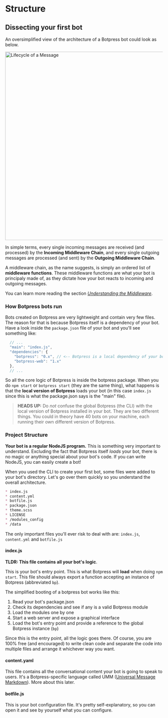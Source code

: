 # Structure

## Dissecting your first bot

An oversimplified view of the architecture of a Botpress bot could look as below.

<img alt="Lifecycle of a Message" width="600" src="https://raw.githubusercontent.com/botpress/botpress/master/assets/message-lifecycle.png">

In simple terms, every single incoming messages are received (and processed) by the **Incoming Middleware Chain**, and every single outgoing messages are processed (and sent) by the **Outgoing Middleware Chain**.

A middleware chain, as the name suggests, is simply an ordered list of **middleware functions**. These middleware functions are what your bot is principaly made of, as they dictate how your bot reacts to incoming and outgoing messages.

You can learn more reading the section _[Understanding the Middleware](../creating-your-bot/understanding-the-middlewares.md)_.

### How Botpress bots run

Bots created on Botpress are very lightweight and contain very few files. The reason for that is because Botpress itself is a dependency of your bot. Have a look inside the `package.json` file of your bot and you'll see something like:

```js
  // ...
  "main": "index.js",
  "dependencies": {
    "botpress": "0.x", // <-- Botpress is a local dependency of your bot
    "botpress-web": "1.x"
  },
  // ...
```

So all the core logic of Botpress is inside the botpress package. When you do `npm start` or `botpress start` (they are the same thing), what happens is that the **local version of Botpress** loads your bot (in this case `index.js` since this is what the package.json says is the "main" file).

> **HEADS UP:** Do *not* confuse the global Botpress (the CLI) with the local version of Botpress installed in your bot. They are two different things. You could in theory have 40 bots on your machine, each running their own different version of Botpress.

### Project Structure

**Your bot is a regular NodeJS program.** This is something very important to understand. Excluding the fact that Botpress itself *loads* your bot, there is no magic or anything special about your bot's code. If you can write NodeJS, you can easily create a bot!

When you used the CLI to create your first bot, some files were added to your bot's directory. Let's go over them quickly so you understand the overall architecture.

```markdown
* index.js
* content.yml
* botfile.js
* package.json
* theme.scss
* LICENSE
* /modules_config
* /data
```

The only important files you'll ever risk to deal with are: `index.js`, `content.yml` and `botfile.js`

#### index.js

**TLDR: This file contains all your bot's logic**.

This is your bot's entry point. This is what Botpress will **load** when doing `npm start`. This file should always export a function accepting an instance of Botpress (abbreviated `bp`).

The simplified booting of a botpress bot works like this:

1. Read your bot's package.json
2. Check its dependencies and see if any is a valid Botpress module
3. Load the modules one by one
4. Start a web server and expose a graphical interface
5. Load the bot's entry point and provide a reference to the global Botpress instance (`bp`)

Since this is the entry point, all the logic goes there. Of course, you are 100% free (and encouraged) to write clean code and separate the code into multiple files and arrange it whichever way you want.

#### content.yaml

This file contains all the conversational content your bot is going to speak to users. It's a Botpress-specific language called UMM ([Universal Message Markdown](./umm.md)). More about this later.

#### botfile.js

This is your bot configuration file. It's pretty self-explanatory, so you can open it and see by yourself what you can configure.